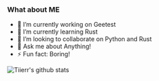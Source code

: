 ### What about ME
- 🔭 I’m currently working on Geetest
- 🌱 I’m currently learning Rust
- 👯 I’m looking to collaborate on Python and Rust
- 💬 Ask me about Anything!
- ⚡ Fun fact: Boring!


![Tiierr's github stats](https://github-readme-stats.vercel.app/api?username=tiierr&show_icons=true&title_color=ffe411&icon_color=ffe411&text_color=fff&bg_color=666)
